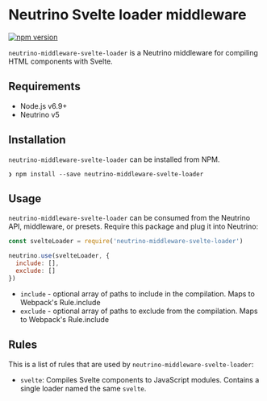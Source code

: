 # Neutrino Svelte loader middleware

[![npm version](https://badge.fury.io/js/neutrino-middleware-svelte-loader.svg)](https://badge.fury.io/js/neutrino-middleware-svelte-loader)

`neutrino-middleware-svelte-loader` is a Neutrino middleware for compiling HTML components with Svelte.

## Requirements

* Node.js v6.9+
* Neutrino v5

## Installation

`neutrino-middleware-svelte-loader` can be installed from NPM.

```
❯ npm install --save neutrino-middleware-svelte-loader
```

## Usage

`neutrino-middleware-svelte-loader` can be consumed from the Neutrino API, middleware, or presets. Require this package and plug it into Neutrino:

```js
const svelteLoader = require('neutrino-middleware-svelte-loader')

neutrino.use(svelteLoader, {
  include: [],
  exclude: []
})
```

* `include` - optional array of paths to include in the compilation. Maps to Webpack's Rule.include
* `exclude` - optional array of paths to exclude from the compilation. Maps to Webpack's Rule.include

## Rules

This is a list of rules that are used by `neutrino-middleware-svelte-loader`:

* `svelte`: Compiles Svelte components to JavaScript modules. Contains a single loader named the same `svelte`.


